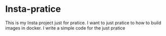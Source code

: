# Insta-pratice

This is my Insta project just for pratice. I want to just pratice to how to build images in docker. I write a simple code for the just pratice 

